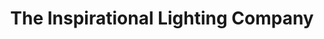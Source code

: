 ---
title: "The Inspirational Lighting Company"
url: /cardiff/the-inspirational-lighting-company/
shop: lamps
---